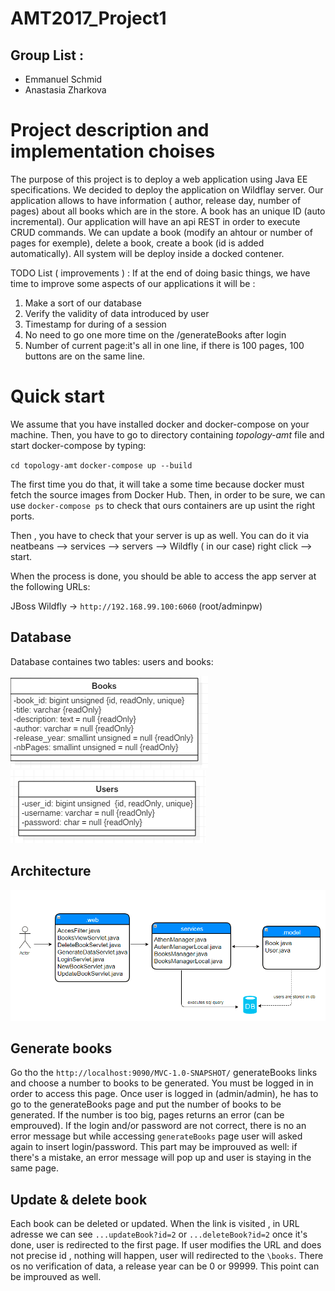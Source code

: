 # AMT2017_Project1
## Group List :
- Emmanuel Schmid
- Anastasia Zharkova

# Project description and implementation choises

The purpose of this project is to deploy a web application using Java EE specifications.  We decided to deploy the application on Wildflay server. Our application allows to have information ( author, release day, number of pages) about all books which are in the store.   A book has an unique ID (auto incremental).  Our application will have an api REST in order to execute CRUD commands.  We can update a book (modify an ahtour or number of pages for exemple), delete a book, create a book (id is added automatically). All system will be deploy inside a docked contener. 


TODO List  ( improvements ) :
If at the end of doing basic things, we have time to improve some aspects of our applications it will be :
1) Make a sort of our database
2) Verify the validity of data introduced by user
3) Timestamp for during of a session
4) No need to go one more time on the /generateBooks after login
5) Number of current page:it's all in one line, if there is 100 pages, 100 buttons are on the same line.

# Quick start

We assume that you have installed docker and docker-compose on your machine. Then, you have to go to directory containing *topology-amt* file and start docker-compose by typing:

`cd topology-amt`
`docker-compose up --build`

The first time you do that, it will take a some time because docker must fetch the source images from Docker Hub.
Then, in order to be sure, we can use `docker-compose ps` to check that ours containers are up usint the right ports. 

Then , you have to check that your server is up as well. You can do it via neatbeans --> services --> servers --> Wildfly ( in our case) right click --> start. 

When the process is done, you should be able to access the app server at the following URLs:

JBoss Wildfly -> `http://192.168.99.100:6060` (root/adminpw)

## Database
Database containes two tables: users and books:

![Screenshot](images/books.PNG) </br>
![Screenshot](images/users.PNG) </br>



## Architecture

![](images/structure.png) </br>

## Generate books
Go tho the `http://localhost:9090/MVC-1.0-SNAPSHOT/` generateBooks links and choose a number to books to be generated. You must be logged in in order to access this page. Once user is logged in (admin/admin), he has to go to the generateBooks page and put the number of books to be generated. If the number is too big, pages returns an error (can be emprouved). If the login and/or password are not correct, there is no an error message but while accessing `generateBooks` page user will asked again to insert login/password. This part may be improuved as well: if there's a mistake, an error message will pop up and user is staying in the same page.


## Update & delete book
Each book can be deleted or updated. When the link is visited , in URL adresse we can see `...updateBook?id=2` or `...deleteBook?id=2` once it's done, user is redirected to the first page. If user modifies  the URL and does not precise id , nothing will happen, user will redirected to the `\books`.
There os no verification of data, a release year can be 0 or 99999. This point can be improuved as well.
